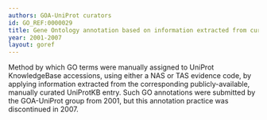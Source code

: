 ```yaml
--- 
authors: GOA-UniProt curators
id: GO_REF:0000029
title: Gene Ontology annotation based on information extracted from curated UniProtKB entries
year: 2001-2007
layout: goref
---
```


Method by which GO terms were manually assigned to UniProt KnowledgeBase accessions, using either a NAS or TAS evidence code, by applying information extracted from the corresponding publicly-available, manually curated UniProtKB entry. Such GO annotations were submitted by the GOA-UniProt group from 2001, but this annotation practice was discontinued in 2007.
